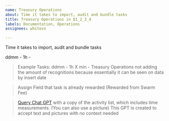 ```yaml
---
name: Treasury Operations
about: Time it takes to import, audit and bundle tasks
title: Treasury Operations in Q1_2_3_4
labels: Documentation, Operations
assignees: whitevo

---
```


Time it takes to import, audit and bundle tasks

ddmm - 1h - 

> Example Tasks:
> ddmm - 1h X min - Treasury Operations
> not adding the amount of recognitions because essentially it can be seen on data by insert date

> Assign Field that task is already rewarded (Rewarded from Swarm Fee)

> [Query Chat GPT](https://chatgpt.com/g/g-6842daeb4614819181a95a8fc20d20b3-meeting-task-assistant) with a copy of the activity list, which includes time measurements. (You can also use a picture)
> This GPT is created to accept text and pictures with no context needed
